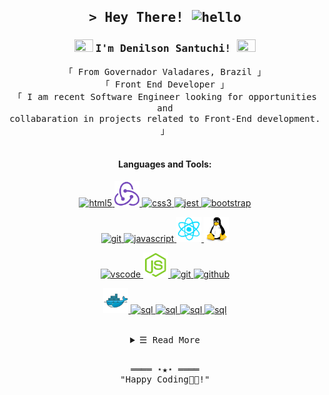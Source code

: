 <!-- Intro  -->
<h2 align="center">
 <samp>
   > Hey There! <img src="https://github.com/shahriarshafin/shahriarshafin/blob/development/Assets/hi.gif?raw=true" alt="hello" width=20 height=20 />
 </samp>
</h2>

<!-- <img src=https://raw.githubusercontent.com/TheDudeThatCode/TheDudeThatCode/master/Assets/Mario_Gameplay.gif /> -->

<h3 align="center">
 <img src="https://github.com/shahriarshafin/shahriarshafin/blob/development/Assets/handshake.gif?raw=true" width=30 height=20 /> 
<samp>
   I'm <b><a target="_blank">Denilson Santuchi!</a></b>
</samp>
 <img src="https://github.com/shahriarshafin/shahriarshafin/blob/development/Assets/handshake.gif?raw=true" width=30 height=20 />
</h3>

<!-- Organisation  -->
<p align="center">
 <samp>
    「 From Governador Valadares, Brazil 」
   <br>
    「 Front End Developer 」
   <br>
    「 I am recent Software Engineer looking for opportunities and <br>
  collabaration in projects related to Front-End development. 」
   <br>
   <br>
 </samp>
</p>

<!-- Programming Languages and Tools -->
<h4 align="center">Languages and Tools:</h4>

<p align="center">
 <!-- HTML -->
<a href="https://www.w3.org/html/" target="_blank"> <img src="https://raw.githubusercontent.com/ShahriarShafin/ShahriarShafin/main/Assets/html.gif" alt="html5" width="40" height="40"/> </a>
 <!-- Redux  -->
 <a href="https://redux.js.org" target="_blank"> <img src="https://raw.githubusercontent.com/devicons/devicon/master/icons/redux/redux-original.svg" alt="redux" width="40" height="40"/> </a>
 <!-- CSS  -->
<a href="https://www.w3schools.com/css/" target="_blank"> <img src="https://raw.githubusercontent.com/ShahriarShafin/ShahriarShafin/main/Assets/css.gif" alt="css3" width="40" height="40"/> </a>
 <!-- Jest -->
 <a href="https://jestjs.io" target="_blank"> <img src="https://www.vectorlogo.zone/logos/jestjsio/jestjsio-icon.svg" alt="jest" width="40" height="40"/> </a>
 <!-- Bootstrap -->
<a href="https://getbootstrap.com" target="_blank"> <img src="https://raw.githubusercontent.com/ShahriarShafin/ShahriarShafin/main/Assets/bootstrap.gif" alt="bootstrap" width="40" height="40"/> </a>
 </p>
 <p align="center">
 <!-- SASS -->
 <a href="https://sass-lang.com/" target="_blank"> <img src="https://upload.wikimedia.org/wikipedia/commons/thumb/9/96/Sass_Logo_Color.svg/1280px-Sass_Logo_Color.svg.png" alt="git" width="40" height="40"/> </a>
 <!-- JavaScript -->
<a href="https://devdocs.io/javascript/" target="_blank"> <img src="https://raw.githubusercontent.com/ShahriarShafin/ShahriarShafin/main/Assets/js.webp" alt="javascript" width="40" height="40"/> </a>
 <!--REACT -->
<a href="https://reactjs.org/" target="_blank"> <img src="https://github.com/ProHatp/ProHatp/blob/main/source.gif" alt="react" width="40" height="40"/> </a>
 <!-- Linux -->
<a href="https://www.linux.org/" target="_blank"> <img src="https://raw.githubusercontent.com/devicons/devicon/master/icons/linux/linux-original.svg" alt="linux" width="40" height="40"/> </a>
 </p>
 <p align="center">
 <!-- VSCODE -->
 <a href="https://code.visualstudio.com/docs" target="_blank"> <img src="https://raw.githubusercontent.com/ShahriarShafin/ShahriarShafin/main/Assets/vscode.webp" alt="vscode" width="40" height="40"/> </a>
 <!-- NODEJS -->
 <a href="https://nodejs.org" target="_blank"> <img src="https://raw.githubusercontent.com/devicons/devicon/master/icons/nodejs/nodejs-original.svg" alt="nodejs" width="40" height="40"/> </a>
 <!-- GIT -->
 <a href="https://git-scm.com/doc" target="_blank"> <img src="https://github.com/shahriarshafin/shahriarshafin/blob/development/Assets/git.gif?raw=true" alt="git" width="50" height="40"/> </a>
 <!-- GITHUB -->
 <a href="https://github.com/" target="_blank"> <img src="https://raw.githubusercontent.com/ShahriarShafin/ShahriarShafin/main/Assets/github.webp" alt="github" width="40" height="40"/> </a>
 </p>
 <p align="center">
 <!-- Docker -->
 <a href="https://docs.docker.com/engine/reference/commandline/docker/" target="_blank"> <img src="https://raw.githubusercontent.com/devicons/devicon/master/icons/docker/docker-original.svg" alt="Docker" width="40" height="40"/> </a>
 <!-- SQL -->
 <a href="https://dev.mysql.com/doc/" target="_blank"> <img src="https://i.pinimg.com/originals/50/f1/58/50f1582a95bdac10f1c3fa295c8b947b.png" alt="sql" width="40" height="40"/> </a>
 <!-- Insomnia -->
 <a href="https://docs.insomnia.rest/" target="_blank"> <img src="https://seeklogo.com/images/I/insomnia-logo-A35E09EB19-seeklogo.com.png" alt="sql" width="40" height="40"/> </a>
 <!-- MYSQL Workbench -->
 <a href="https://www.mysql.com/products/workbench/" target="_blank"> <img src="https://camo.githubusercontent.com/dcc58b898f245508bf65e8a994403efefa9b38124dcfbb62a37443cbc0beb6d2/68747470733a2f2f706e67696d672e636f6d2f75706c6f6164732f6d7973716c2f6d7973716c5f504e4733362e706e67" alt="sql" width="40" height="40"/> </a>
 <!-- Express -->
 <a href="https://expressjs.com/" target="_blank"> <img src="https://www.pngfind.com/pngs/m/136-1363736_express-js-icon-png-transparent-png.png" alt="sql" width="40" height="40"/> </a>
</p>
<br>
<!-- Details Section-->
<details align="center">
  <summary> <samp>&#9776; Read More</samp></summary>
 <br>
 <br>
  <p><img align="center" src="https://github-readme-stats.vercel.app/api/top-langs?username=denilson-santuchi&show_icons=true&theme=dracula&locale=en&layout=compact" alt=" denilson-santuchi" /></p>

<p> <img align="center" src="https://github-readme-stats.vercel.app/api?username=denilson-santuchi&show_icons=true&theme=dracula&locale =en" alt="denilson-santuchi" /></p>
   <br>
   <br>
   <!-- A Curiosity About Me -->
     <samp> ⚡ Fun fact: I am a systems developer AND designer! </samp><a href="https://github.com/blmarquess"><img align="center" alt="Me Coding" height="30" width="40" src="https://media.giphy.com/media/WUlplcMpOCEmTGBtBW/giphy.gif"></a>
  </p> 
 <br>
        <!-- Social Links -->
        <p>Find me on</p>
        <!-- Hotmail -->
        <a href="mailto:denilsonsantuchi@hotmail.com" target="_blank"><img alt="Gmail"
                src="https://img.shields.io/badge/-Gmail-EA4335?style=flat-square&logo=Gmail&logoColor=white">
        </a>
        <!-- Linkedin -->
        <a href="https://www.linkedin.com/in/denilson-santuchi/" target="_blank"><img alt="Linkedin"
                src="https://img.shields.io/badge/-Linkedin-0A66C2?style=flat-square&logo=Linkedin&logoColor=white">
        </a>
        <!-- Whatsapp -->
        <a href="https://whatsa.me/5533999711551/?t=Hello,%20Denilson!%20How%20is%20everything?%20I%27m%20contacting%20you%20for%20" target="_blank"><img alt="Linkedin"
                src="https://img.shields.io/badge/-Whatsapp-53ac21?style=flat-square&logo=Whatsapp&logoColor=white">
        </a>
 
</details>
<br>
<!-- Footer -->
<samp>
    <p align="center">
        ════ ⋆★⋆ ════
        <br>
        "Happy Coding👨‍💻!"
    </p>
</samp>
